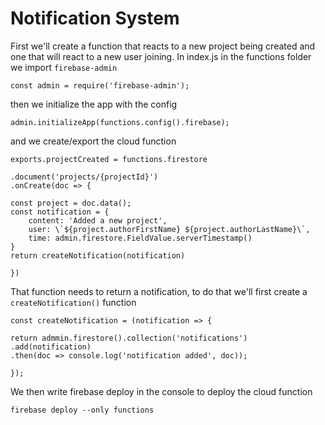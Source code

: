 # Notification System

First we'll create a function that reacts to a new project being created and one that will react to a new user joining.
In index.js in the functions folder we import `firebase-admin`

`const admin = require('firebase-admin');`

then we initialize the app with the config

`admin.initializeApp(functions.config().firebase);`

and we create/export the cloud function

```
exports.projectCreated = functions.firestore

.document('projects/{projectId}')
.onCreate(doc => {

const project = doc.data();
const notification = {
    content: 'Added a new project',
    user: \`${project.authorFirstName} ${project.authorLastName}\`,
    time: admin.firestore.FieldValue.serverTimestamp()
}
return createNotification(notification)

})
```

That function needs to return a notification, to do that we'll first create a `createNotification()` function

```
const createNotification = (notification => {

return admmin.firestore().collection('notifications')
.add(notification)
.then(doc => console.log('notification added', doc));

});
```

We then write firebase deploy in the console to deploy the cloud function

`firebase deploy --only functions`